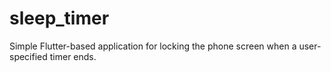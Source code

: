 # sleep_timer
Simple Flutter-based application for locking the phone screen when a user-specified timer ends.